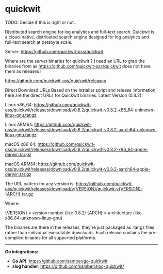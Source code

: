 # quickwit

TODO: Decide if this is right or not.



Distributed search engine for log analytics and full-text search. Quickwit is a cloud-native, distributed search engine designed for log analytics and full-text search at petabyte scale.

Server:
https://github.com/quickwit-oss/quickwit

Where are the server binaries for quickwit ? I need an URL to grab the binaries from as https://github.com/quickwit-oss/quickwit does not have them as releases !

https://github.com/quickwit-oss/quickwit/releases

Direct Download URLs
Based on the installer script and release information, here are the direct URLs for Quickwit binaries:
Latest Version (0.8.2):

Linux x86_64: https://github.com/quickwit-oss/quickwit/releases/download/v0.8.2/quickwit-v0.8.2-x86_64-unknown-linux-gnu.tar.gz

Linux ARM64: https://github.com/quickwit-oss/quickwit/releases/download/v0.8.2/quickwit-v0.8.2-aarch64-unknown-linux-gnu.tar.gz

macOS x86_64: https://github.com/quickwit-oss/quickwit/releases/download/v0.8.2/quickwit-v0.8.2-x86_64-apple-darwin.tar.gz

macOS ARM64: https://github.com/quickwit-oss/quickwit/releases/download/v0.8.2/quickwit-v0.8.2-aarch64-apple-darwin.tar.gz

The URL pattern for any version is:
https://github.com/quickwit-oss/quickwit/releases/download/v{VERSION}/quickwit-v{VERSION}-{ARCH}.tar.gz

Where:

{VERSION} = version number (like 0.8.2)
{ARCH} = architecture (like x86_64-unknown-linux-gnu)

The binaries are there in the releases, they're just packaged as .tar.gz files rather than individual executable downloads. Each release contains the pre-compiled binaries for all supported platforms.


---

**Go integrations:**
- **Go API**: https://github.com/samber/go-quickwit
- **slog handler**: https://github.com/samber/slog-quickwit/

